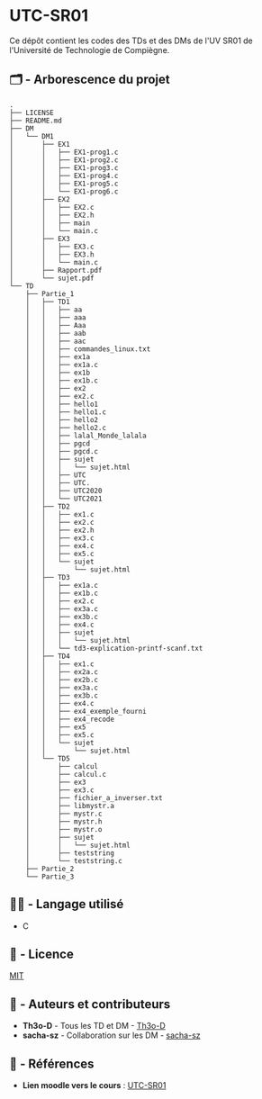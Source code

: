 # UTC-SR01

Ce dépôt contient les codes des TDs et des DMs de l'UV SR01 de l'Université de Technologie de Compiègne.

## 🗂️ - Arborescence du projet

```
.
├── LICENSE
├── README.md
├── DM
│   └── DM1
│       ├── EX1
│       │   ├── EX1-prog1.c
│       │   ├── EX1-prog2.c
│       │   ├── EX1-prog3.c
│       │   ├── EX1-prog4.c
│       │   ├── EX1-prog5.c
│       │   └── EX1-prog6.c
│       ├── EX2
│       │   ├── EX2.c
│       │   ├── EX2.h
│       │   ├── main
│       │   └── main.c
│       ├── EX3
│       │   ├── EX3.c
│       │   ├── EX3.h
│       │   └── main.c
│       ├── Rapport.pdf
│       └── sujet.pdf
└── TD
    ├── Partie_1
    │   ├── TD1
    │   │   ├── aa
    │   │   ├── aaa
    │   │   ├── Aaa
    │   │   ├── aab
    │   │   ├── aac
    │   │   ├── commandes_linux.txt
    │   │   ├── ex1a
    │   │   ├── ex1a.c
    │   │   ├── ex1b
    │   │   ├── ex1b.c
    │   │   ├── ex2
    │   │   ├── ex2.c
    │   │   ├── hello1
    │   │   ├── hello1.c
    │   │   ├── hello2
    │   │   ├── hello2.c
    │   │   ├── lalal_Monde_lalala
    │   │   ├── pgcd
    │   │   ├── pgcd.c
    │   │   ├── sujet
    │   │   │   └── sujet.html
    │   │   ├── UTC
    │   │   ├── UTC.
    │   │   ├── UTC2020
    │   │   └── UTC2021
    │   ├── TD2
    │   │   ├── ex1.c
    │   │   ├── ex2.c
    │   │   ├── ex2.h
    │   │   ├── ex3.c
    │   │   ├── ex4.c
    │   │   ├── ex5.c
    │   │   └── sujet
    │   │       └── sujet.html
    │   ├── TD3
    │   │   ├── ex1a.c
    │   │   ├── ex1b.c
    │   │   ├── ex2.c
    │   │   ├── ex3a.c
    │   │   ├── ex3b.c
    │   │   ├── ex4.c
    │   │   ├── sujet
    │   │   │   └── sujet.html
    │   │   └── td3-explication-printf-scanf.txt
    │   ├── TD4
    │   │   ├── ex1.c
    │   │   ├── ex2a.c
    │   │   ├── ex2b.c
    │   │   ├── ex3a.c
    │   │   ├── ex3b.c
    │   │   ├── ex4.c
    │   │   ├── ex4_exemple_fourni
    │   │   ├── ex4_recode
    │   │   ├── ex5
    │   │   ├── ex5.c
    │   │   └── sujet
    │   │       └── sujet.html
    │   └── TD5
    │       ├── calcul
    │       ├── calcul.c
    │       ├── ex3
    │       ├── ex3.c
    │       ├── fichier_a_inverser.txt
    │       ├── libmystr.a
    │       ├── mystr.c
    │       ├── mystr.h
    │       ├── mystr.o
    │       ├── sujet
    │       │   └── sujet.html
    │       ├── teststring
    │       └── teststring.c
    ├── Partie_2
    └── Partie_3
```
## 👨‍💻 - Langage utilisé

- C

## 📝 - Licence

[MIT](LICENSE)

## 📔 - Auteurs et contributeurs

-  **Th3o-D** - Tous les TD et DM - [Th3o-D](https://github.com/Th3o-D/)
-   **sacha-sz** - Collaboration sur les DM - [sacha-sz](https://github.com/sacha-sz/)

## 📑 - Références
- **Lien moodle vers le cours** : [UTC-SR01](https://moodle.utc.fr/course/view.php?name=SR01)

